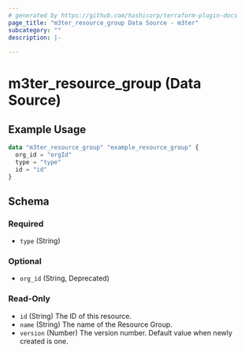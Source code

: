 ```yaml
---
# generated by https://github.com/hashicorp/terraform-plugin-docs
page_title: "m3ter_resource_group Data Source - m3ter"
subcategory: ""
description: |-
  
---
```


# m3ter_resource_group (Data Source)



## Example Usage

```terraform
data "m3ter_resource_group" "example_resource_group" {
  org_id = "orgId"
  type = "type"
  id = "id"
}
```

<!-- schema generated by tfplugindocs -->
## Schema

### Required

- `type` (String)

### Optional

- `org_id` (String, Deprecated)

### Read-Only

- `id` (String) The ID of this resource.
- `name` (String) The name of the Resource Group.
- `version` (Number) The version number. Default value when newly created is one.
